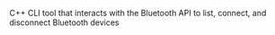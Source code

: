 C++ CLI tool that interacts with the Bluetooth API to list, connect, and disconnect Bluetooth devices

